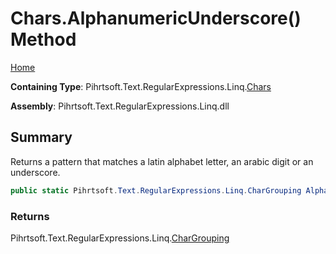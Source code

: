 # Chars\.AlphanumericUnderscore\(\) Method

[Home](../../../../../../README.md)

**Containing Type**: Pihrtsoft\.Text\.RegularExpressions\.Linq\.[Chars](../README.md)

**Assembly**: Pihrtsoft\.Text\.RegularExpressions\.Linq\.dll

## Summary

Returns a pattern that matches a latin alphabet letter, an arabic digit or an underscore\.

```csharp
public static Pihrtsoft.Text.RegularExpressions.Linq.CharGrouping AlphanumericUnderscore()
```

### Returns

Pihrtsoft\.Text\.RegularExpressions\.Linq\.[CharGrouping](../../CharGrouping/README.md)

